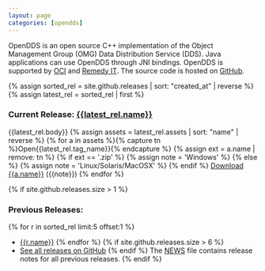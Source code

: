 ```yaml
---
layout: page
categories: [opendds]
---
```


OpenDDS is an open source C++ implementation of the Object Management Group (OMG) Data Distribution Service (DDS). Java applications can use OpenDDS through JNI bindings. OpenDDS is supported by [OCI](http://www.objectcomputing.com) and [Remedy IT](http://www.remedy.nl). The source code is hosted on [GitHub]({{site.github.repository_url}}).

{% assign sorted_rel = site.github.releases | sort: "created_at" | reverse %}
{% assign latest_rel = sorted_rel | first %}
### Current Release: [{{latest_rel.name}}]({{latest_rel.html_url}})

{{latest_rel.body}}
{% assign assets = latest_rel.assets | sort: "name" | reverse %}
{% for a in assets %}{% capture tn %}Open{{latest_rel.tag_name}}{% endcapture %}
{% assign ext = a.name | remove: tn %}
{% if ext == '.zip' %}
  {% assign note = 'Windows' %}
{% else %}
  {% assign note = 'Linux/Solaris/MacOSX' %}
{% endif %}
[Download {{a.name}}]({{a.browser_download_url}}) ({{note}})
{% endfor %}

{% if site.github.releases.size > 1 %}
### Previous Releases:

{% for r in sorted_rel limit:5 offset:1 %}
- [{{r.name}}]({{r.html_url}})
{% endfor %}
{% if site.github.releases.size > 6 %}
- [See all releases on GitHub]({{site.github.releases_url}})
{% endif %}
The [NEWS](http://raw.githubusercontent.com/objectcomputing/OpenDDS/{{latest_rel.tag_name}}/NEWS) file contains release notes for all previous releases.
{% endif %}
